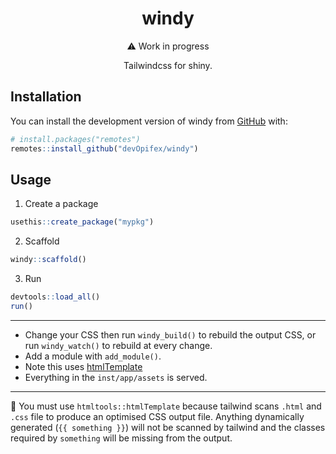 <!-- badges: start -->
<!-- badges: end -->

<div align="center">

# windy

:warning: Work in progress

Tailwindcss for shiny.

</div>

## Installation

You can install the development version of windy from
[GitHub](https://github.com/) with:

``` r
# install.packages("remotes")
remotes::install_github("devOpifex/windy")
```

## Usage

1. Create a package

```r
usethis::create_package("mypkg")
```

2. Scaffold

```r
windy::scaffold()
```

3. Run

```r
devtools::load_all()
run()
```

----

- Change your CSS then run `windy_build()` to rebuild the output CSS,
or run `windy_watch()` to rebuild at every change.
- Add a module with `add_module()`.
- Note this uses [htmlTemplate](https://shiny.rstudio.com/articles/templates.html)
- Everything in the `inst/app/assets` is served.

---

:rotating_light: You must use `htmltools::htmlTemplate` because
tailwind scans `.html` and `.css` file to produce an optimised
CSS output file. Anything dynamically generated (`{{ something }}`)
will not be scanned by tailwind and the classes required by
`something` will be missing from the output.
